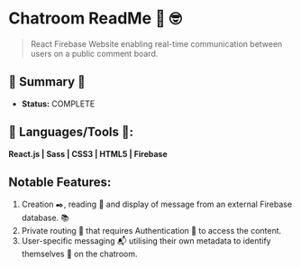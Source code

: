 
# Chatroom ReadMe :calling: :nerd_face:
> React Firebase Website enabling real-time communication between users on a public comment board.

## :satellite: Summary :satellite:
   - __Status:__ COMPLETE 

## :hammer: Languages/Tools :hammer::
__React.js | Sass | CSS3 | HTML5 | Firebase__

## Notable Features:
1. Creation :black_nib:, reading :green_book: and display of message from an external Firebase database. :books:
2. Private routing :ticket: that requires Authentication :cop: to access the content. 
3. User-specific messaging :mailbox_with_mail: utilising their own metadata to identify themselves :man: on the chatroom.
